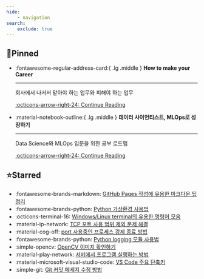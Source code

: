 ```yaml
---
hide:
    - navigation
search:
    exclude: true
---
```


## 📌Pinned

<div class="grid cards" markdown>

- :fontawesome-regular-address-card:{ .lg .middle } **How to make your Career**

    ---

    회사에서 나서서 맡아야 하는 업무와 피해야 하는 업무  

    [:octicons-arrow-right-24: Continue Reading](../blog/posts/2022-11-12-tasks_you_should_take.md)

- :material-notebook-outline:{ .lg .middle } **데이터 사이언티스트, MLOps로 성장하기**

    ---

    Data Science와 MLOps 입문을 위한 공부 로드맵  

    [:octicons-arrow-right-24: Continue Reading](../blog/posts/2022-09-18-datascience_roadmap.md)
  
</div>

## ⭐Starred

<div class="grid cards" markdown>

- :fontawesome-brands-markdown: [GitHub Pages 작성에 유용한 마크다운 팁 정리](../blog/posts/2022-01-04-blog_markdown.md)
- :fontawesome-brands-python: [Python 가상환경 사용법](../blog/posts/2022-01-05-venv_guide.md)
- :octicons-terminal-16: [Windows/Linux terminal의 유용한 명령어 모음](../blog/posts/2022-01-13-manual_cmd.md)
- :material-ip-network: [TCP 포트 사용 범위 제외 문제 해결](../blog/posts/2023-09-08-tcp_port_error.md)
- :material-cog-off: [port 사용중인 프로세스 강제 종료 방법](../blog/posts/2024-01-03-netstat_taskkill.md)
- :fontawesome-brands-python: [Python logging 모듈 사용법](../blog/posts/2023-09-21-python_logging.md)
- :simple-opencv: [OpenCV 이미지 확인하기](../blog/posts/2023-12-24-visualize_image.md)
- :material-play-network: [서버에서 프로그램 실행하는 방법](../blog/posts/2024-01-15-start_program.md)
- :material-microsoft-visual-studio-code: [VS Code 주요 단축키](../blog/posts/2024-09-30-vscode_shortcut.md)
- :simple-git: [Git 커밋 메세지 수정 방법](../blog/posts/2024-10-13-git_commit_message.md)

</div>
